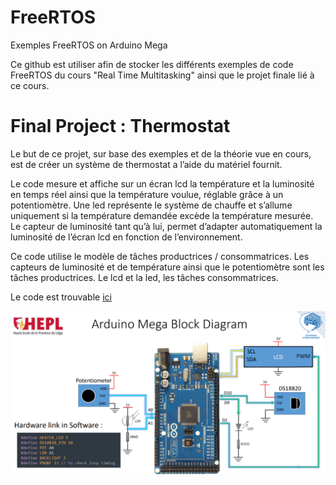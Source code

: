 # FreeRTOS
Exemples FreeRTOS on Arduino Mega

Ce github est utiliser afin de stocker les différents exemples de code FreeRTOS du cours "Real Time Multitasking" ainsi que le projet finale lié à ce cours.

# Final Project : Thermostat

Le but de ce projet, sur base des exemples et de la théorie vue en cours, est de créer un système de thermostat a l’aide du matériel fournit. 

Le code mesure et affiche sur un écran lcd la température et la luminosité en temps réel ainsi que la température voulue,
réglable grâce à un potentiomètre. 
Une led représente le système de chauffe et s’allume uniquement si la température demandée excède la température mesurée. 
Le capteur de luminosité tant qu’à lui, permet d’adapter automatiquement la luminosité de l’écran lcd en fonction de l’environnement. 

Ce code utilise le modèle de tâches productrices / consommatrices. Les capteurs de luminosité et de température ainsi que le potentiomètre sont les tâches productrices. Le lcd et la led, les tâches consommatrices. 

Le code est trouvable [ici](FinalProject)

![image](https://github.com/HEPL-Dosogne/FreeRTOS/blob/main/BlockDiagram_FinalProject.png) 
